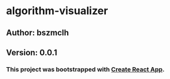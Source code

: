 # algorithm-visualizer

## Author: bszmclh

## Version: 0.0.1

### This project was bootstrapped with [Create React App](https://github.com/facebook/create-react-app).